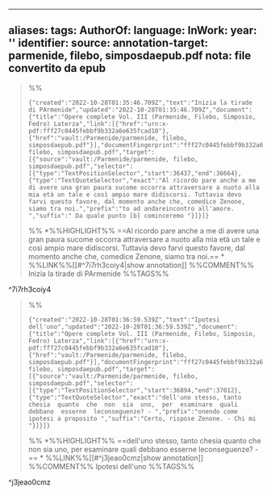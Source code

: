 
---
aliases: 
tags: 
AuthorOf: 
language: 
InWork: 
year: ''
identifier: 
source: 
annotation-target: parmenide, filebo, simposdaepub.pdf
nota: file convertito da epub
---







>%%
>```annotation-json
>{"created":"2022-10-28T01:35:46.709Z","text":"Inizia la tirade di PArmenide","updated":"2022-10-28T01:35:46.709Z","document":{"title":"Opere complete Vol. III (Parmenide, Filebo, Simposio, Fedro) Laterza","link":[{"href":"urn:x-pdf:fff27c0445febbf9b332a6e635fcad10"},{"href":"vault:/Parmenide/parmenide, filebo, simposdaepub.pdf"}],"documentFingerprint":"fff27c0445febbf9b332a6e635fcad10"},"uri":"vault:/Parmenide/parmenide, filebo, simposdaepub.pdf","target":[{"source":"vault:/Parmenide/parmenide, filebo, simposdaepub.pdf","selector":[{"type":"TextPositionSelector","start":36437,"end":36664},{"type":"TextQuoteSelector","exact":"Al ricordo pare anche a me di avere una gran paura sucome occorra attraversare a nuoto alla mia età un tale e così ampio mare didiscorsi. Tuttavia devo farvi questo favore, dal momento anche che, comedice Zenone, siamo tra noi.","prefix":"to ad andareincontro all'amore. ","suffix":" Da quale punto [b] cominceremo "}]}]}
>```
>%%
>*%%HIGHLIGHT%% ==Al ricordo pare anche a me di avere una gran paura sucome occorra attraversare a nuoto alla mia età un tale e così ampio mare didiscorsi. Tuttavia devo farvi questo favore, dal momento anche che, comedice Zenone, siamo tra noi.== *
>%%LINK%%[[#^7i7rh3coiy4|show annotation]]
>%%COMMENT%%
>Inizia la tirade di PArmenide
>%%TAGS%%
>
^7i7rh3coiy4


>%%
>```annotation-json
>{"created":"2022-10-28T01:36:59.539Z","text":"Ipotesi dell'uno","updated":"2022-10-28T01:36:59.539Z","document":{"title":"Opere complete Vol. III (Parmenide, Filebo, Simposio, Fedro) Laterza","link":[{"href":"urn:x-pdf:fff27c0445febbf9b332a6e635fcad10"},{"href":"vault:/Parmenide/parmenide, filebo, simposdaepub.pdf"}],"documentFingerprint":"fff27c0445febbf9b332a6e635fcad10"},"uri":"vault:/Parmenide/parmenide, filebo, simposdaepub.pdf","target":[{"source":"vault:/Parmenide/parmenide, filebo, simposdaepub.pdf","selector":[{"type":"TextPositionSelector","start":36894,"end":37012},{"type":"TextQuoteSelector","exact":"dell'uno stesso, tanto chesia  quanto  che  non  sia  uno,  per  esaminare  quali  debbano  esserne  leconseguenze? - ","prefix":"onendo come ipotesi a proposito ","suffix":"Certo, rispose Zenone. - Chi mi "}]}]}
>```
>%%
>*%%HIGHLIGHT%% ==dell'uno stesso, tanto chesia  quanto  che  non  sia  uno,  per  esaminare  quali  debbano  esserne  leconseguenze? -== *
>%%LINK%%[[#^j3jeao0cmz|show annotation]]
>%%COMMENT%%
>Ipotesi dell'uno
>%%TAGS%%
>
^j3jeao0cmz
